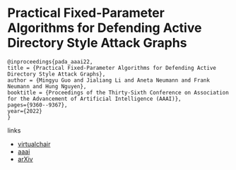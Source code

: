 # Practical Fixed-Parameter Algorithms for Defending Active Directory Style Attack Graphs

```
@inproceedings{pada_aaai22,
title = {Practical Fixed-Parameter Algorithms for Defending Active Directory Style Attack Graphs},
author = {Mingyu Guo and Jialiang Li and Aneta Neumann and Frank Neumann and Hung Nguyen},
booktitle = {Proceedings of the Thirty-Sixth Conference on Association for the Advancement of Artificial Intelligence (AAAI)},
pages={9360--9367},
year={2022}
}
```

links
- [virtualchair](https://aaai-2022.virtualchair.net/poster_aaai7929)
- [aaai](https://ojs.aaai.org/index.php/AAAI/article/view/21167)
- [arXiv](https://arxiv.org/abs/2112.13175)
